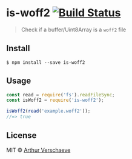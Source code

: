 # is-woff2 [![Build Status](https://travis-ci.org/arthurvr/is-woff2.svg?branch=master)](https://travis-ci.org/arthurvr/is-woff2)

> Check if a buffer/Uint8Array is a `woff2` file


## Install

```
$ npm install --save is-woff2
```


## Usage

```js
const read = require('fs').readFileSync;
const isWoff2 = require('is-woff2');

isWoff2(read('example.woff2'));
//=> true
```


## License

MIT © [Arthur Verschaeve](http://arthurverschaeve.be)
